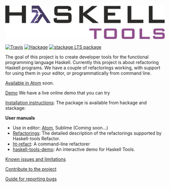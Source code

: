 ![Travis](documentation/Haskelltools.png)

[![Travis](https://img.shields.io/travis/haskell-tools/haskell-tools/master.svg)](https://travis-ci.org/haskell-tools/haskell-tools) [![Hackage](https://img.shields.io/hackage/v/haskell-tools-refactor.svg)](http://hackage.haskell.org/package/haskell-tools-refactor) [![stackage LTS package](http://stackage.org/package/haskell-tools-refactor/badge/lts)](http://stackage.org/lts/package/haskell-tools-refactor)


The goal of this project is to create developer tools for the functional programming language Haskell. Currently this project is about refactoring Haskell programs. We have a couple of refactorings working, with support for using them in your editor, or programmatically from command line.

[Available in Atom](https://github.com/nboldi/haskell-tools-atom) soon.

[Demo](http://haskelltools.org) We have a live online demo that you can try

[Installation instructions](documentation/installation.md): The package is available from hackage and stackage: 

**User manuals**
   - Use in editor: [Atom](https://github.com/nboldi/haskell-tools-atom/blob/master/documentation/user-manual.md), Sublime (Coming soon...)
   - [Refactorings](documentation/refactorings.md): The detailed description of the refactorings supported by Haskell-tools Refactor.
   - [ht-refact](documentation/ht-refact.md): A command-line refactorer
   - [haskell-tools-demo](documentation/haskell-tools-demo.md): An interactive demo for Haskell Tools.

[Known issues and limitations](documentation/limitations.md)

[Contribute to the project](documentation/contribute.md)

[Guide for reporting bugs](documentation/report-bugs.md)
